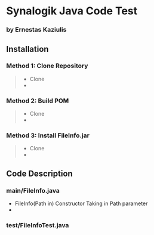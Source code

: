 # Synalogik Java Code Test
### by Ernestas Kaziulis

## Installation

### Method 1: Clone Repository
> - Clone
> - 

### Method 2: Build POM
> - Clone
> - 

### Method 3: Install FileInfo.jar
> - Clone
> - 

## Code Description

### main/FileInfo.java
- FileInfo(Path in) Constructor Taking in Path parameter
-

### test/FileInfoTest.java

